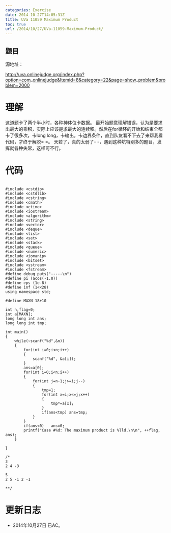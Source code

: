```yaml
---
categories: Exercise
date: 2014-10-27T14:05:31Z
title: UVa 11059 Maximum Product
toc: true
url: /2014/10/27/UVa-11059-Maximum-Product/
---
```


## 题目
源地址：

http://uva.onlinejudge.org/index.php?option=com_onlinejudge&Itemid=8&category=22&page=show_problem&problem=2000

# 理解
这道题卡了两个半小时，各种神体位卡数据。
最开始题意理解错误，认为是要求出最大的乘积，实际上应该是求最大的连续积。然后在for循环的开始和结束全都卡了很多次，卡long long，卡输出，卡边界条件，直到队友看不下去了来帮我看代码，才终于解脱= =。
天若了，真的太弱了- -，遇到这种坑特别多的题目，发挥就各种失常，这样可不行。

<!--more-->

# 代码

```

#include <cstdio>
#include <cstdlib>
#include <cstring>
#include <cmath>
#include <ctime>
#include <iostream>
#include <algorithm>
#include <string>
#include <vector>
#include <deque>
#include <list>
#include <set>
#include <stack>
#include <queue>
#include <numeric>
#include <iomanip>
#include <bitset>
#include <sstream>
#include <fstream>
#define debug puts("-----\n")
#define pi (acos(-1.0))
#define eps (1e-8)
#define inf (1<<28)
using namespace std;

#define MAXN 18+10

int n,flag=0;
int a[MAXN];
long long int ans;
long long int tmp;

int main()
{
    while(~scanf("%d",&n))
    {
        for(int i=0;i<n;i++)
        {
            scanf("%d", &a[i]);
        }
        ans=a[0];
        for(int i=0;i<n;i++)
        {
            for(int j=n-1;j>=i;j--)
            {
                tmp=1;
                for(int x=i;x<=j;x++)
                {
                    tmp*=a[x];
                }
                if(ans<tmp) ans=tmp;
            }
        }
        if(ans<0)   ans=0;
        printf("Case #%d: The maximum product is %lld.\n\n", ++flag, ans);
    }

}

/*
3
2 4 -3

5
2 5 -1 2 -1

**/

```

# 更新日志
- 2014年10月27日 已AC。